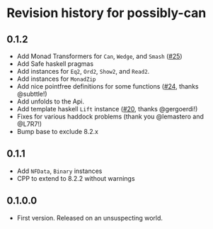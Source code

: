 # Revision history for possibly-can

## 0.1.2

* Add Monad Transformers for `Can`, `Wedge`, and `Smash` ([#25](https://github.com/emilypi/smash/pull/25))
* Add Safe haskell pragmas
* Add instances for `Eq2`, `Ord2`, `Show2`, and `Read2`.
* Add instances for `MonadZip`
* Add nice pointfree definitions for some functions ([#24](https://github.com/emilypi/smash/pull/24), thanks @subttle!)
* Add unfolds to the Api.
* Add template haskell `Lift` instance ([#20](https://github.com/emilypi/smash/pull/20), thanks @gergoerdi!)
* Fixes for various haddock problems (thank you @lemastero and @L7R7!)
* Bump base to exclude 8.2.x

## 0.1.1

* Add `NFData`, `Binary` instances
* CPP to extend to 8.2.2 without warnings

## 0.1.0.0

* First version. Released on an unsuspecting world.
